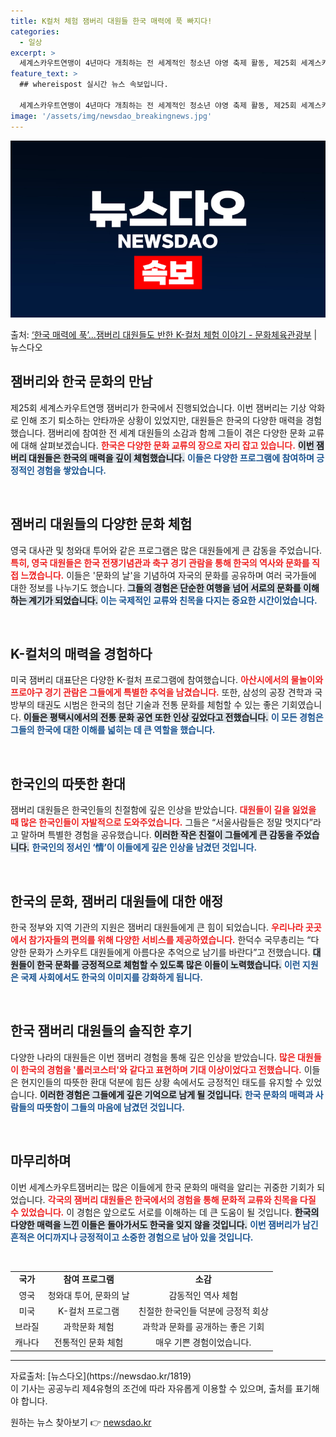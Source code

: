 ```yaml
---
title: K컬처 체험 잼버리 대원들 한국 매력에 푹 빠지다!
categories:
  - 일상
excerpt: >
  세계스카우트연맹이 4년마다 개최하는 전 세계적인 청소년 야영 축제 활동, 제25회 세계스카우트잼버리가 한국에…
feature_text: >
  ## whereispost 실시간 뉴스 속보입니다.

  세계스카우트연맹이 4년마다 개최하는 전 세계적인 청소년 야영 축제 활동, 제25회 세계스카우트잼버리가 한국에…
image: '/assets/img/newsdao_breakingnews.jpg'
---
```


![뉴스다오 속보](/assets/img/newsdao_breakingnews.jpg)

<p>출처: <a href="https://newsdao.kr/1819" rel="dofollow">‘한국 매력에 푹’...잼버리 대원들도 반한 K-컬처 체험 이야기 - 문화체육관광부</a> | 뉴스다오</p>

<h2 data-ke-size="size26">잼버리와 한국 문화의 만남</h2>

<p data-ke-size="size16">제25회 세계스카우트연맹 잼버리가 한국에서 진행되었습니다. 이번 잼버리는 기상 악화로 인해 조기 퇴소하는 안타까운 상황이 있었지만, 대원들은 한국의 다양한 매력을 경험했습니다. 잼버리에 참여한 전 세계 대원들의 소감과 함께 그들이 겪은 다양한 문화 교류에 대해 살펴보겠습니다. <b><span style="color: #ee2323;">한국은 다양한 문화 교류의 장으로 자리 잡고 있습니다.</span></b> <b><span style="background-color: #21538527;">이번 잼버리 대원들은 한국의 매력을 깊이 체험했습니다.</span></b> <b><span style="color: #1a5490;">이들은 다양한 프로그램에 참여하며 긍정적인 경험을 쌓았습니다.</span></b></p>

<p data-ke-size="size16">&nbsp;</p>

<h2 data-ke-size="size26">잼버리 대원들의 다양한 문화 체험</h2>

<p data-ke-size="size16">영국 대사관 및 청와대 투어와 같은 프로그램은 많은 대원들에게 큰 감동을 주었습니다. <b><span style="color: #ee2323;">특히, 영국 대원들은 한국 전쟁기념관과 축구 경기 관람을 통해 한국의 역사와 문화를 직접 느꼈습니다.</span></b> 이들은 '문화의 날'을 기념하여 자국의 문화를 공유하며 여러 국가들에 대한 정보를 나누기도 했습니다. <b><span style="background-color: #21538527;">그들의 경험은 단순한 여행을 넘어 서로의 문화를 이해하는 계기가 되었습니다.</span></b> <b><span style="color: #1a5490;">이는 국제적인 교류와 친목을 다지는 중요한 시간이었습니다.</span></b></p>

<p data-ke-size="size16">&nbsp;</p>

<h2 data-ke-size="size26">K-컬처의 매력을 경험하다</h2>

<p data-ke-size="size16">미국 잼버리 대표단은 다양한 K-컬처 프로그램에 참여했습니다. <b><span style="color: #ee2323;">아산시에서의 물놀이와 프로야구 경기 관람은 그들에게 특별한 추억을 남겼습니다.</span></b> 또한, 삼성의 공장 견학과 국방부의 태권도 시범은 한국의 첨단 기술과 전통 문화를 체험할 수 있는 좋은 기회였습니다. <b><span style="background-color: #21538527;">이들은 평택시에서의 전통 문화 공연 또한 인상 깊었다고 전했습니다.</span></b> <b><span style="color: #1a5490;">이 모든 경험은 그들의 한국에 대한 이해를 넓히는 데 큰 역할을 했습니다.</span></b></p>

<p data-ke-size="size16">&nbsp;</p>

<h2 data-ke-size="size26">한국인의 따뜻한 환대</h2>

<p data-ke-size="size16">잼버리 대원들은 한국인들의 친절함에 깊은 인상을 받았습니다. <b><span style="color: #ee2323;">대원들이 길을 잃었을 때 많은 한국인들이 자발적으로 도와주었습니다.</span></b> 그들은 “서울사람들은 정말 멋지다”라고 말하며 특별한 경험을 공유했습니다. <b><span style="background-color: #21538527;">이러한 작은 친절이 그들에게 큰 감동을 주었습니다.</span></b> <b><span style="color: #1a5490;">한국인의 정서인 ‘情’이 이들에게 깊은 인상을 남겼던 것입니다.</span></b></p>

<p data-ke-size="size16">&nbsp;</p>

<h2 data-ke-size="size26">한국의 문화, 잼버리 대원들에 대한 애정</h2>

<p data-ke-size="size16">한국 정부와 지역 기관의 지원은 잼버리 대원들에게 큰 힘이 되었습니다. <b><span style="color: #ee2323;">우리나라 곳곳에서 참가자들의 편의를 위해 다양한 서비스를 제공하였습니다.</span></b> 한덕수 국무총리는 “다양한 문화가 스카우트 대원들에게 아름다운 추억으로 남기를 바란다”고 전했습니다. <b><span style="background-color: #21538527;">대원들이 한국 문화를 긍정적으로 체험할 수 있도록 많은 이들이 노력했습니다.</span></b> <b><span style="color: #1a5490;">이런 지원은 국제 사회에서도 한국의 이미지를 강화하게 됩니다.</span></b></p>

<p data-ke-size="size16">&nbsp;</p>

<h2 data-ke-size="size26">한국 잼버리 대원들의 솔직한 후기</h2>

<p data-ke-size="size16">다양한 나라의 대원들은 이번 잼버리 경험을 통해 깊은 인상을 받았습니다. <b><span style="color: #ee2323;">많은 대원들이 한국의 경험을 '롤러코스터'와 같다고 표현하며 기대 이상이었다고 전했습니다.</span></b> 이들은 현지인들의 따뜻한 환대 덕분에 힘든 상황 속에서도 긍정적인 태도를 유지할 수 있었습니다. <b><span style="background-color: #21538527;">이러한 경험은 그들에게 깊은 기억으로 남게 될 것입니다.</span></b> <b><span style="color: #1a5490;">한국 문화의 매력과 사람들의 따뜻함이 그들의 마음에 남겼던 것입니다.</span></b></p>

<p data-ke-size="size16">&nbsp;</p>

<h2 data-ke-size="size26">마무리하며</h2>

<p data-ke-size="size16">이번 세계스카우트잼버리는 많은 이들에게 한국 문화의 매력을 알리는 귀중한 기회가 되었습니다. <b><span style="color: #ee2323;">각국의 잼버리 대원들은 한국에서의 경험을 통해 문화적 교류와 친목을 다질 수 있었습니다.</span></b> 이 경험은 앞으로도 서로를 이해하는 데 큰 도움이 될 것입니다. <b><span style="background-color: #21538527;">한국의 다양한 매력을 느낀 이들은 돌아가서도 한국을 잊지 않을 것입니다.</span></b> <b><span style="color: #1a5490;">이번 잼버리가 남긴 흔적은 어디까지나 긍정적이고 소중한 경험으로 남아 있을 것입니다.</span></b></p>

<p data-ke-size="size16">&nbsp;</p>

<table style="width: 100%; border-collapse: collapse;">
<tr>
<td style="text-align: center; height: 17px;"><b>국가</b></td>
<td style="text-align: center; height: 17px;"><b>참여 프로그램</b></td>
<td style="text-align: center; height: 17px;"><b>소감</b></td>
</tr>
<tr>
<td style="text-align: center; height: 17px;">영국</td>
<td style="text-align: center; height: 17px;">청와대 투어, 문화의 날</td>
<td style="text-align: center; height: 17px;">감동적인 역사 체험</td>
</tr>
<tr>
<td style="text-align: center; height: 17px;">미국</td>
<td style="text-align: center; height: 17px;">K-컬처 프로그램</td>
<td style="text-align: center; height: 17px;">친절한 한국인들 덕분에 긍정적 회상</td>
</tr>
<tr>
<td style="text-align: center; height: 17px;">브라질</td>
<td style="text-align: center; height: 17px;">과학문화 체험</td>
<td style="text-align: center; height: 17px;">과학과 문화를 공개하는 좋은 기회</td>
</tr>
<tr>
<td style="text-align: center; height: 17px;">캐나다</td>
<td style="text-align: center; height: 17px;">전통적인 문화 체험</td>
<td style="text-align: center; height: 17px;">매우 기쁜 경험이었습니다.</td>
</tr>
</table>

<hr/>

<p data-ke-size="size16">자료출처: [뉴스다오](https://newsdao.kr/1819) <br/>이 기사는 공공누리 제4유형의 조건에 따라 자유롭게 이용할 수 있으며, 출처를 표기해야 합니다.</p> 

원하는 뉴스 찾아보기 👉 <a href="https://newsdao.kr" rel="dofollow">newsdao.kr</a>


